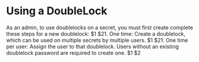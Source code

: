 [title]: # (Using a DoubleLock )
[tags]: # (DoubleLock)
[priority]: # (1000)

# Using a DoubleLock

As an admin, to use doublelocks on a secret, you must first create complete these steps for a new doublelock:
$1
$21. One time: Create a doublelock, which can be used on multiple secrets by multiple users.
$1
$21. One time per user: Assign the user to that doublelock. Users without an existing doublelock password are required to create one.
$1
$2